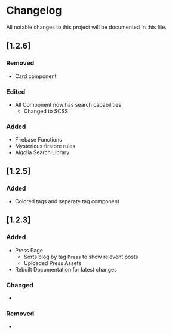 # Changelog
All notable changes to this project will be documented in this file.

## [1.2.6]

### Removed
- Card component

### Edited
- All Component now has search capabilities
  - Changed to SCSS

### Added
- Firebase Functions
- Mysterious firstore rules
- Algolia Search Library

## [1.2.5]

### Added
- Colored tags and seperate tag component

## [1.2.3] 
### Added
- Press Page
  - Sorts blog by tag `Press` to show relevent posts
  - Uploaded Press Assets
- Rebuilt Documentation for latest changes

### Changed
- 

### Removed
- 
